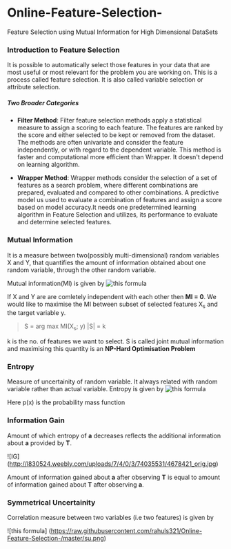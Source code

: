 # Online-Feature-Selection-
Feature Selection using Mutual Information for High Dimensional DataSets
### Introduction to Feature Selection

It is possible to automatically select those features in your data that are most useful or most relevant for the problem you are working on. 
This is a process called feature selection. It is also called variable selection or attribute selection.

##### Two Broader Categories
- **Filter Method**: 
Filter feature selection methods apply a statistical measure to assign a scoring to each feature. The features are ranked by the score and 
either selected to be kept or removed from the dataset. The methods are often univariate and consider the feature independently, or with regard to the dependent variable. 
This method is faster and computational more efficient than Wrapper. It doesn't depend on learning algorithm.

- **Wrapper Method**:
Wrapper methods consider the selection of a set of features as a search problem, where different combinations are prepared, evaluated and compared to other combinations. 
A predictive model us used to evaluate a combination of features and assign a score based on model accuracy.It needs one predetermined learning algorithm in Feature Selection 
and utilizes, its performance to evaluate and determine selected features.


### Mutual Information
It is a measure between two(possibly multi-dimensional) random variables X and Y, that quantifies the amount of information obtained about one random variable, 
through the other random variable.

Mutual information(MI) is given by ![this formula](http://mistic.leloir.org.ar/docs/MIformula.png)

If X and Y are are comletely independent with each other then **MI = 0**.
We would like to maximise the MI between subset of selected features X<sub>s</sub> and the target variable y.

> S = arg max MI(X<sub>s</sub>; y)  |S| = k

k is the no. of features we want to select. S is called joint mutual information and maximising this quantity is an **NP-Hard Optimisation Problem**


### Entropy
Measure of uncertainity of random variable. It always related with random variable rather than actual variable.
Entropy is given by ![this formula](https://4.bp.blogspot.com/-79mxfloJ-a0/WacWFEZVx4I/AAAAAAAA6Gk/Fhz1A0DBaNYRGxNbbU3c9LsDUqWvyUqUwCLcBGAs/s1600/shannon_equation.jpg)

Here p(x) is the probability mass function 

### Information Gain 
Amount of which entropy of **a** decreases reflects the additional information about **a** provided by **T**.

![IG] (http://l830524.weebly.com/uploads/7/4/0/3/74035531/4678421_orig.jpg)

Amount of information gained about **a** after observing **T** is equal to amount of information gained about **T** after observing **a**.

### Symmetrical Uncertainity
Correlation measure between two variables (i.e two features) is given by 

![this formula] (https://raw.githubusercontent.com/rahuls321/Online-Feature-Selection-/master/su.png)